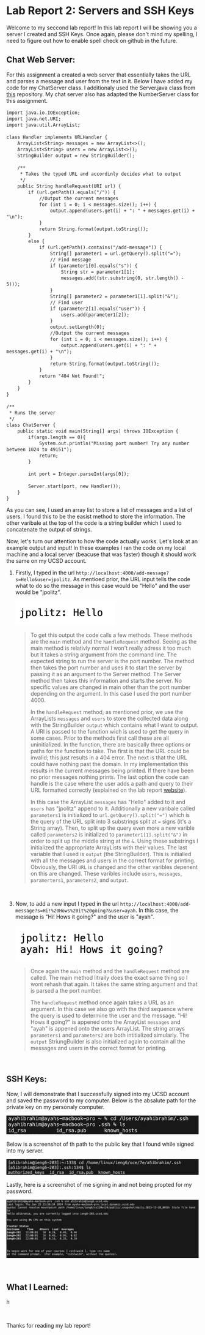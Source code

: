 # **Lab Report 2: Servers and SSH Keys**

Welcome to my seccond lab report! In this lab report I will be showing you a server I created 
and SSH Keys. Once again, please don't mind my spelling, I need to figure out how to enable spell 
check on github in the future.

## Chat Web Server:
For this assignment a created a web server that essentially takes the URL and parses a message and 
user from the text in it. Below I have added my code for my ChatServer class. I additionaly used the 
Server.java class from [this](https://github.com/ucsd-cse15l-f23/wavelet) repository. My chat server also
has adapted the NumberServer class for this assignment. 

```
import java.io.IOException;
import java.net.URI;
import java.util.ArrayList; 

class Handler implements URLHandler {
    ArrayList<String> messages = new ArrayList<>();
    ArrayList<String> users = new ArrayList<>();
    StringBuilder output = new StringBuilder();

    /**
     * Takes the typed URL and accordinly decides what to output
     */
    public String handleRequest(URI url) {
        if (url.getPath().equals("/")) {
            //Output the current messages 
            for (int i = 0; i < messages.size(); i++) {
                output.append(users.get(i) + ": " + messages.get(i) + "\n");
            }
            return String.format(output.toString());
        } 
        else {
            if (url.getPath().contains("/add-message")) {
                String[] parameter1 = url.getQuery().split("=");
                // Find message 
                if (parameter1[0].equals("s")) {
                    String str = parameter1[1];
                    messages.add((str.substring(0, str.length() - 5)));
                }
                String[] parameter2 = parameter1[1].split("&");
                // Find user
                if (parameter2[1].equals("user")) {
                    users.add(parameter1[2]);
                }
                output.setLength(0);
                //Output the current messages 
                for (int i = 0; i < messages.size(); i++) {
                    output.append(users.get(i) + ": " + messages.get(i) + "\n");
                }
                return String.format(output.toString());
            }
            return "404 Not Found!";
        }
    }
}

/**
 * Runs the server
 */
class ChatServer {
    public static void main(String[] args) throws IOException {
        if(args.length == 0){
            System.out.println("Missing port number! Try any number between 1024 to 49151");
            return;
        }

        int port = Integer.parseInt(args[0]);

        Server.start(port, new Handler());
    }
}
```

As you can see, I used an array list to store a list of messages and a list of users. I found this 
to be the easist method to store the information. The other varibale at the top of the code is a string 
builder which I used to concatenate the output of strings. 

Now, let's turn our attention to how the code actually works. Let's look at an example output and input! 
In these examples I ran the code on my local machine and a local server (beacuse that was faster) though it 
should work the same on my UCSD account. 

1. Firstly, I typed in the url `http://localhost:4000/add-message?s=Hello&user=jpolitz`. As mentioed prior, the
   URL input tells the code what to do so the message in this case would be "Hello" and the user would be "jpolitz".
   
   ![Adding the first message](lab2pics/chat1.png)
   
    > To get this output the code calls a few methods. These methods are the `main` method and the `handleRequest`
    > method. Seeing as the main method is relativly normal I won't really adress it too much but it takes a string
    > argument from the command line. The expected string to run the server is the port number. The method then takes
    > the port number and uses it to start the server by passing it as an argument to the Server method. The Server
    > method then takes this information and starts the server. No specific values are changed in main other than the
    > port number depending on the argument. In this case I used the port number 4000.
    >
    > In the `handleRequest` method, as mentioned prior, we use the ArrayLists `messages` and `users` to store the
    > collected data along with the StringBuilder `output` which contains what I want to output. A URI is passed to
    > the function wich is used to get the query in some cases. Prior to the methods first call these are all
    > uninitialized. In the function, there are basically three options or paths for the function to take.
    > The first is that the URL could be invalid; this just results in a 404 error. The next is that the URL could have
    > nothing past the domain. In my implementation this results in the current messages being printed. If there
    > have been no prior messages nothing prints. The last option the code can handle is the case where the user adds a
    > path and query to their URL formatted correctly (explained on the lab report [website](https://ucsd-cse15l-w24.github.io/week3/index.html)).
    >
    > In this case the ArrayList `messages` has "Hello" added to it and `users` has "jpolitz" append to it.
    > Additionally a new varibale called `parameters1` is initialized to `url.getQuery().split("=")` which is the
    > query of the URL split into 3 substrings split at `=` signs (it's a String array). Then, to split up the query
    > even more a new varible called `parameters2` is initialized to `parameter1[1].split("&")` in order to split up
    > the middle string at the `&`. Using these substrings I initialized the appropriate ArrayLists with their values.
    > The last variable that I used is `output` (the StringBuilder). This is initialied with all the messages and users
    > in the correct format for printing. Obviously, the URI `URL` is changed and the other varibles depenent on this
    > are changed. These varibles include `users`, `messages`, `paramerters1`, `parameters2`, and `output`. 

<br>
   
3. Now, to add a new input I typed in the url `http://localhost:4000/add-message?s=Hi!%20Hows%20it%20going?&user=ayah`.
   In this case, the message is "Hi! Hows it going?" and the user is "ayah".
   
   ![Adding the seccond message](lab2pics/chat2.png)

   > Once again the `main` method and the `handleRequest` method are called. The main method litraily does the exact
   > same thing so I wont rehash that again. It takes the same string argument and that is parsed a the port number.
   >
   > The `handleRequest` method once again takes a URL as an argument. In this case we also go with the third sequence
   > where the query is used to determine the user and the message. "Hi! Hows it going?" is appened onto the ArrayList
   > `messages` and "ayah" is appened onto the users ArrayList. The string arrays `parameters1` and `parameters2` are
   > both intitialized simularly. The `output` StriungBuilder is also initialized again to contain all the messages and
   > users in the correct format for printing. 

<br>

## SSH Keys:
Now, I will demonstrate that I successfully signed into my UCSD account and saved the password to my computer.
Below is the absalute path for the private key on my personaly computer.  

![finding private ssh](lab2pics/privatessh.png)

Below is a screenshot of th path to the public key that I found while signed into my server. 

![finding public ssh](lab2pics/publicssh.png)

Lastly, here is a screenshot of me signing in and not being propted for my password. 

![logging in to UCSD account](lab2pics/login.png)

<br>

## What I Learned:
h

<br>

Thanks for reading my lab report!
